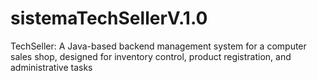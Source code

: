 # sistemaTechSellerV.1.0
TechSeller: A Java-based backend management system for a computer sales shop, designed for inventory control, product registration, and administrative tasks

